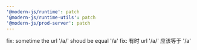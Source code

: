 ```yaml
---
'@modern-js/runtime': patch
'@modern-js/runtime-utils': patch
'@modern-js/prod-server': patch
---
```


fix: sometime the url '/a/' shoud be equal '/a'
fix: 有时 url '/a/' 应该等于 '/a'
